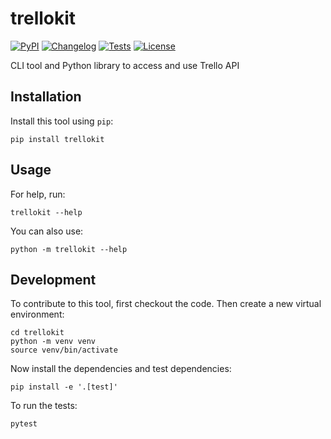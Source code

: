 # trellokit

[![PyPI](https://img.shields.io/pypi/v/trellokit.svg)](https://pypi.org/project/trellokit/)
[![Changelog](https://img.shields.io/github/v/release/zmoog/trellokit?include_prereleases&label=changelog)](https://github.com/zmoog/trellokit/releases)
[![Tests](https://github.com/zmoog/trellokit/workflows/Test/badge.svg)](https://github.com/zmoog/trellokit/actions?query=workflow%3ATest)
[![License](https://img.shields.io/badge/license-Apache%202.0-blue.svg)](https://github.com/zmoog/trellokit/blob/master/LICENSE)

CLI tool and Python library to access and use Trello API

## Installation

Install this tool using `pip`:

    pip install trellokit

## Usage

For help, run:

    trellokit --help

You can also use:

    python -m trellokit --help

## Development

To contribute to this tool, first checkout the code. Then create a new virtual environment:

    cd trellokit
    python -m venv venv
    source venv/bin/activate

Now install the dependencies and test dependencies:

    pip install -e '.[test]'

To run the tests:

    pytest
